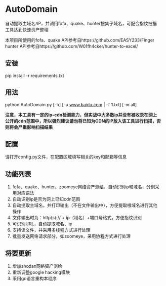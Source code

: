 # AutoDomain
自动提取主域名/IP，并调用fofa、quake、hunter搜集子域名，可配合指纹扫描工具达到快速资产整理

本项目所使用的fofa、quake API参考自https://github.com/EASY233/Finger  
hunter API参考自https://github.com/W01fh4cker/hunter-to-excel/



## 安装

pip install -r requirements.txt



## 用法

python AutoDomain.py [-h] [-u www.baidu.com | -f 1.txt] [-m all]  

**注意，本工具有一定的ip-cdn检测能力，但实战中大多数ip并没有被收录在网上公开的cdn范围中，所以强烈建议请勿将已知为CDN的IP放入该工具进行扫描，否则将会严重影响扫描结果**



## 配置

请打开config.py文件，在配置区域填写相关的key和邮箱等信息



## 功能列表  

1. fofa、quake、hunter、zoomeye网络资产测绘，自动识别ip和域名，分别采用对应语法
2. 自动识别ip是否为网上已知cdn范围
3. 自动提取主域名，并打印输出（不在文件输出中），方便提取根域名进行其他操作
4. 文件输出时为：http(s):// + ip（域名）+端口号格式，方便指纹识别
5. 可识别URL，自动提取域名、ip
6. 支持读文件，并采用多线程方式进行处理
7. 批量发送网络请求部分，如zoomeye，采用协程方式进行处理



## 将要更新

1. 增加shodan网络资产测绘
2. 重新调整google hacking模块
3. 采用go语言重构本程序

